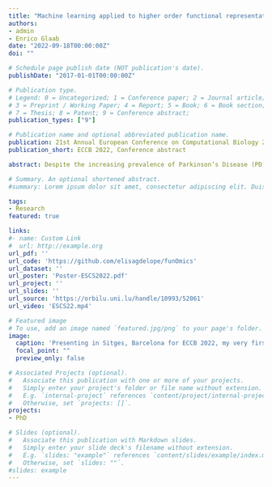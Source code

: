 ```yaml
---
title: "Machine learning applied to higher order functional representations of omics data reveals biological pathways associated with Parkinson‘s Disease"
authors:
- admin
- Enrico Glaab
date: "2022-09-18T00:00:00Z"
doi: ""

# Schedule page publish date (NOT publication's date).
publishDate: "2017-01-01T00:00:00Z"

# Publication type.
# Legend: 0 = Uncategorized; 1 = Conference paper; 2 = Journal article;
# 3 = Preprint / Working Paper; 4 = Report; 5 = Book; 6 = Book section;
# 7 = Thesis; 8 = Patent; 9 = Conference abstract; 
publication_types: ["9"]

# Publication name and optional abbreviated publication name.
publication: 21st Annual European Conference on Computational Biology 2022
publication_short: ECCB 2022, Conference abstract

abstract: Despite the increasing prevalence of Parkinson’s Disease (PD) and research efforts to understand its underlying molecular pathogenesis, early diagnosis of PD remains a challenge. Machine learning analysis of omics data is a promising non-invasive approach to finding molecular fingerprints associated with PD that may enable an early and accurate diagnosis. We applied several machine learning classification methods to public omics data from PD case/control studies. We used aggregation statistics and Pathifier’s pathway deregulation scores to generate higher order pathway-level features and compared the models’ performance and most relevant predictive features with individual feature level predictors. The resulting diagnostic models from individual features and Pathifier’s pathway deregulation scores achieve significant Area Under the Curve (AUC, a receiver operating characteristic curve) scores for both cross-validation and external testing. Furthermore, we identify plausible biological pathway associations. We have successfully built machine learning models at pathway-level and single-feature level to study omics data for PD diagnosis. Furthermore, we show that pathway deregulation scores can serve as robust and biologically interpretable predictors for PD.

# Summary. An optional shortened abstract.
#summary: Lorem ipsum dolor sit amet, consectetur adipiscing elit. Duis posuere tellus ac convallis placerat. Proin tincidunt magna sed ex sollicitudin condimentum.

tags:
- Research
featured: true

links:
#- name: Custom Link
#  url: http://example.org
url_pdf: ''
url_code: 'https://github.com/elisagdelope/funOmics'
url_dataset: ''
url_poster: 'Poster-ESCS2022.pdf'
url_project: ''
url_slides: ''
url_source: 'https://orbilu.uni.lu/handle/10993/52061'
url_video: 'ESCS22.mp4'

# Featured image
# To use, add an image named `featured.jpg/png` to your page's folder. 
image:
  caption: 'Presenting in Sitges, Barcelona for ECCB 2022, my very first talk at a conference!'
  focal_point: ""
  preview_only: false

# Associated Projects (optional).
#   Associate this publication with one or more of your projects.
#   Simply enter your project's folder or file name without extension.
#   E.g. `internal-project` references `content/project/internal-project/index.md`.
#   Otherwise, set `projects: []`.
projects:
- PhD

# Slides (optional).
#   Associate this publication with Markdown slides.
#   Simply enter your slide deck's filename without extension.
#   E.g. `slides: "example"` references `content/slides/example/index.md`.
#   Otherwise, set `slides: ""`.
#slides: example
---
```


